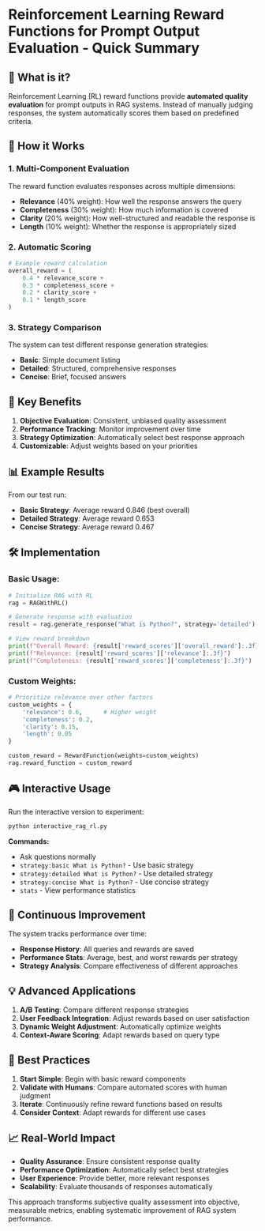 # Reinforcement Learning Reward Functions for Prompt Output Evaluation - Quick Summary

## 🎯 What is it?

Reinforcement Learning (RL) reward functions provide **automated quality evaluation** for prompt outputs in RAG systems. Instead of manually judging responses, the system automatically scores them based on predefined criteria.

## 🔧 How it Works

### 1. **Multi-Component Evaluation**
The reward function evaluates responses across multiple dimensions:

- **Relevance** (40% weight): How well the response answers the query
- **Completeness** (30% weight): How much information is covered
- **Clarity** (20% weight): How well-structured and readable the response is
- **Length** (10% weight): Whether the response is appropriately sized

### 2. **Automatic Scoring**
```python
# Example reward calculation
overall_reward = (
    0.4 * relevance_score +
    0.3 * completeness_score +
    0.2 * clarity_score +
    0.1 * length_score
)
```

### 3. **Strategy Comparison**
The system can test different response generation strategies:
- **Basic**: Simple document listing
- **Detailed**: Structured, comprehensive responses
- **Concise**: Brief, focused answers

## 🚀 Key Benefits

1. **Objective Evaluation**: Consistent, unbiased quality assessment
2. **Performance Tracking**: Monitor improvement over time
3. **Strategy Optimization**: Automatically select best response approach
4. **Customizable**: Adjust weights based on your priorities

## 📊 Example Results

From our test run:
- **Basic Strategy**: Average reward 0.846 (best overall)
- **Detailed Strategy**: Average reward 0.653
- **Concise Strategy**: Average reward 0.467

## 🛠️ Implementation

### Basic Usage:
```python
# Initialize RAG with RL
rag = RAGWithRL()

# Generate response with evaluation
result = rag.generate_response("What is Python?", strategy='detailed')

# View reward breakdown
print(f"Overall Reward: {result['reward_scores']['overall_reward']:.3f}")
print(f"Relevance: {result['reward_scores']['relevance']:.3f}")
print(f"Completeness: {result['reward_scores']['completeness']:.3f}")
```

### Custom Weights:
```python
# Prioritize relevance over other factors
custom_weights = {
    'relevance': 0.6,      # Higher weight
    'completeness': 0.2,
    'clarity': 0.15,
    'length': 0.05
}

custom_reward = RewardFunction(weights=custom_weights)
rag.reward_function = custom_reward
```

## 🎮 Interactive Usage

Run the interactive version to experiment:
```bash
python interactive_rag_rl.py
```

**Commands:**
- Ask questions normally
- `strategy:basic What is Python?` - Use basic strategy
- `strategy:detailed What is Python?` - Use detailed strategy
- `strategy:concise What is Python?` - Use concise strategy
- `stats` - View performance statistics

## 🔄 Continuous Improvement

The system tracks performance over time:
- **Response History**: All queries and rewards are saved
- **Performance Stats**: Average, best, and worst rewards per strategy
- **Strategy Analysis**: Compare effectiveness of different approaches

## 💡 Advanced Applications

1. **A/B Testing**: Compare different response strategies
2. **User Feedback Integration**: Adjust rewards based on user satisfaction
3. **Dynamic Weight Adjustment**: Automatically optimize weights
4. **Context-Aware Scoring**: Adapt rewards based on query type

## 🎯 Best Practices

1. **Start Simple**: Begin with basic reward components
2. **Validate with Humans**: Compare automated scores with human judgment
3. **Iterate**: Continuously refine reward functions based on results
4. **Consider Context**: Adapt rewards for different use cases

## 📈 Real-World Impact

- **Quality Assurance**: Ensure consistent response quality
- **Performance Optimization**: Automatically select best strategies
- **User Experience**: Provide better, more relevant responses
- **Scalability**: Evaluate thousands of responses automatically

This approach transforms subjective quality assessment into objective, measurable metrics, enabling systematic improvement of RAG system performance.

